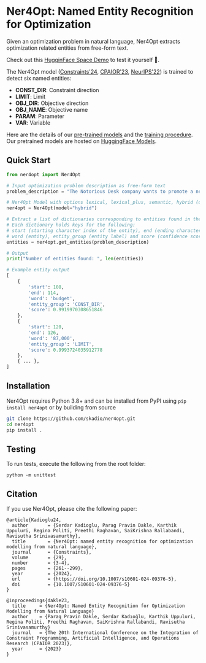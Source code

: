 # Ner4Opt: Named Entity Recognition for Optimization 

Given an optimization problem in natural language, Ner4Opt extracts optimization related entities from free-form text. 

Check out this [HugginFace Space Demo](https://huggingface.co/spaces/skadio/Ner4Opt) to test it yourself 🤗. 

The Ner4Opt model ([Constraints'24](https://link.springer.com/article/10.1007/s10601-024-09376-5), [CPAIOR'23](https://github.com/skadio/ner4opt/blob/main/docs/%5BCPAIOR%202023%5D%20Ner4Opt%20Paper.pdf), [NeurIPS'22](https://github.com/skadio/ner4opt/blob/main/docs/%5BNeurIPS%202022%5D%20Ner4Opt%20Poster.pdf)) is trained to detect six named entities: 

- **CONST_DIR**: Constraint direction
- **LIMIT**: Limit
- **OBJ_DIR**: Objective direction
- **OBJ_NAME**: Objective name
- **PARAM**: Parameter
- **VAR**: Variable

Here are the details of our [pre-trained models](https://github.com/skadio/ner4opt/blob/main/models/README.md) and the [training procedure](https://github.com/skadio/ner4opt/blob/main/models/training/README.md). Our pretrained models are hosted on [HuggingFace Models](https://huggingface.co/skadio).

## Quick Start

```python
from ner4opt import Ner4Opt

# Input optimization problem description as free-form text
problem_description = "The Notorious Desk company wants to promote a new brand of wine and wants to market it using a total market budget of $ 87,000 . To do so , the company needs to decide how much to allocate on each of its two advertising channels : ( 1 ) morning TV show and ( 2 ) social media . Each day , it costs the company $ 1,000 and $ 2000 to run advertisement spots on morning TV show and social media respectively . The expected daily reach , based on past ratings , is 15,000 viewers for each morning show spot and 30,000 internet users for a social media spot . The chief marketer knows from her experience that both channels are key to the success of the product launch . She wants to plan at least 4 but no more than 7 morning show spots . In addition , the social media spots needs to be at least 30 due to pricing tier policy . How many times should each of the media channels be used to maximize the reach of the campaign ?"

# Ner4Opt Model with options lexical, lexical_plus, semantic, hybrid (default). 
ner4opt = Ner4Opt(model="hybrid")

# Extract a list of dictionaries corresponding to entities found in the given problem description.
# Each dictionary holds keys for the following: 
# start (starting character index of the entity), end (ending character index of the entity)
# word (entity), entity_group (entity label) and score (confidence score for the entity)
entities = ner4opt.get_entities(problem_description)

# Output
print("Number of entities found: ", len(entities))

# Example entity output
[
    {
        'start': 108,
        'end': 114,
        'word': 'budget',
        'entity_group': 'CONST_DIR',
        'score': 0.9919970308651846
    },
    {
        'start': 120,
        'end': 126,
        'word': '87,000',
        'entity_group': 'LIMIT',
        'score': 0.9993724035912778
    },
    { ... },
]
```

## Installation

Ner4Opt requires Python 3.8+ and can be installed from PyPI using `pip install ner4opt` or by building from source 

```bash
git clone https://github.com/skadio/ner4opt.git
cd ner4opt
pip install .
```

## Testing

To run tests, execute the following from the root folder:

```
python -m unittest
```

## Citation
If you use Ner4Opt, please cite the following paper:

```
@article{Kadioglu24,
  author       = {Serdar Kadioglu, Parag Pravin Dakle, Karthik Uppuluri, Regina Politi, Preethi Raghavan, SaiKrishna Rallabandi, Ravisutha Srinivasamurthy},
  title        = {Ner4Opt: named entity recognition for optimization modelling from natural language},
  journal      = {Constraints},
  volume       = {29},
  number       = {3-4},
  pages        = {261--299},
  year         = {2024},
  url          = {https://doi.org/10.1007/s10601-024-09376-5},
  doi          = {10.1007/S10601-024-09376-5}
}

@inproceedings{dakle23,
  title 	= {Ner4Opt: Named Entity Recognition for Optimization Modelling from Natural Language}
  author 	= {Parag Pravin Dakle, Serdar Kadıoğlu, Karthik Uppuluri, Regina Politi, Preethi Raghavan, SaiKrishna Rallabandi, Ravisutha Srinivasamurthy}
  journal 	= {The 20th International Conference on the Integration of Constraint Programming, Artificial Intelligence, and Operations Research (CPAIOR 2023)},
  year 	    = {2023}
}

```
